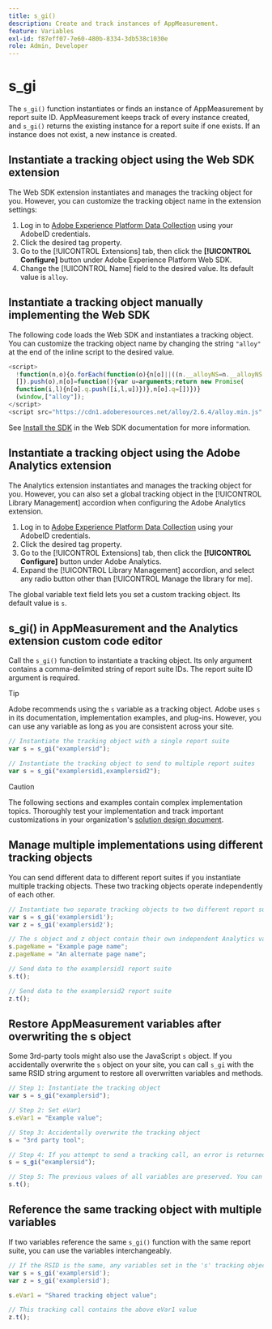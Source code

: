 ```yaml
---
title: s_gi()
description: Create and track instances of AppMeasurement.
feature: Variables
exl-id: f87eff07-7e60-480b-8334-3db538c1030e
role: Admin, Developer
---
```

# s_gi

The `s_gi()` function instantiates or finds an instance of AppMeasurement by report suite ID. AppMeasurement keeps track of every instance created, and `s_gi()` returns the existing instance for a report suite if one exists. If an instance does not exist, a new instance is created.

## Instantiate a tracking object using the Web SDK extension

The Web SDK extension instantiates and manages the tracking object for you. However, you can customize the tracking object name in the extension settings:

1. Log in to [Adobe Experience Platform Data Collection](https://experience.adobe.com/data-collection) using your AdobeID credentials.
1. Click the desired tag property.
1. Go to the [!UICONTROL Extensions] tab, then click the **[!UICONTROL Configure]** button under Adobe Experience Platform Web SDK.
1. Change the [!UICONTROL Name] field to the desired value. Its default value is `alloy`.

## Instantiate a tracking object manually implementing the Web SDK

The following code loads the Web SDK and instantiates a tracking object. You can customize the tracking object name by changing the string `"alloy"` at the end of the inline script to the desired value.

```js
<script>
  !function(n,o){o.forEach(function(o){n[o]||((n.__alloyNS=n.__alloyNS||
  []).push(o),n[o]=function(){var u=arguments;return new Promise(
  function(i,l){n[o].q.push([i,l,u])})},n[o].q=[])})}
  (window,["alloy"]);
</script>
<script src="https://cdn1.adoberesources.net/alloy/2.6.4/alloy.min.js" async></script>
```

See [Install the SDK](https://experienceleague.adobe.com/docs/experience-platform/edge/fundamentals/installing-the-sdk.html) in the Web SDK documentation for more information.

## Instantiate a tracking object using the Adobe Analytics extension

The Analytics extension instantiates and manages the tracking object for you. However, you can also set a global tracking object in the [!UICONTROL Library Management] accordion when configuring the Adobe Analytics extension.

1. Log in to [Adobe Experience Platform Data Collection](https://experience.adobe.com/data-collection) using your AdobeID credentials.
1. Click the desired tag property.
1. Go to the [!UICONTROL Extensions] tab, then click the **[!UICONTROL Configure]** button under Adobe Analytics.
1. Expand the [!UICONTROL Library Management] accordion, and select any radio button other than [!UICONTROL Manage the library for me].

The global variable text field lets you set a custom tracking object. Its default value is `s`.

## s_gi() in AppMeasurement and the Analytics extension custom code editor

Call the `s_gi()` function to instantiate a tracking object. Its only argument contains a comma-delimited string of report suite IDs. The report suite ID argument is required.

>[!TIP]
>
>Adobe recommends using the `s` variable as a tracking object. Adobe uses `s` in its documentation, implementation examples, and plug-ins. However, you can use any variable as long as you are consistent across your site.

```js
// Instantiate the tracking object with a single report suite
var s = s_gi("examplersid");

// Instantiate the tracking object to send to multiple report suites
var s = s_gi("examplersid1,examplersid2");
```

>[!CAUTION]
>
>The following sections and examples contain complex implementation topics. Thoroughly test your implementation and track important customizations in your organization's [solution design document](../../prepare/solution-design.md).

## Manage multiple implementations using different tracking objects

You can send different data to different report suites if you instantiate multiple tracking objects. These two tracking objects operate independently of each other.

```js
// Instantiate two separate tracking objects to two different report suites
var s = s_gi('examplersid1');
var z = s_gi('examplersid2');

// The s object and z object contain their own independent Analytics variables simultaneously
s.pageName = "Example page name";
z.pageName = "An alternate page name";

// Send data to the examplersid1 report suite
s.t();

// Send data to the examplersid2 report suite
z.t();
```

## Restore AppMeasurement variables after overwriting the s object

Some 3rd-party tools might also use the JavaScript `s` object. If you accidentally overwrite the `s` object on your site, you can call `s_gi` with the same RSID string argument to restore all overwritten variables and methods.

```js
// Step 1: Instantiate the tracking object
var s = s_gi("examplersid");

// Step 2: Set eVar1
s.eVar1 = "Example value";

// Step 3: Accidentally overwrite the tracking object
s = "3rd party tool";

// Step 4: If you attempt to send a tracking call, an error is returned. Instead, re-instantiate the tracking object
s = s_gi("examplersid");

// Step 5: The previous values of all variables are preserved. You can send a tracking call and eVar1 is correctly set
s.t();
```

## Reference the same tracking object with multiple variables

If two variables reference the same `s_gi()` function with the same report suite, you can use the variables interchangeably.

```js
// If the RSID is the same, any variables set in the 's' tracking object also get set in 'z' tracking object
var s = s_gi('examplersid');
var z = s_gi('examplersid');

s.eVar1 = "Shared tracking object value";

// This tracking call contains the above eVar1 value
z.t();
```
